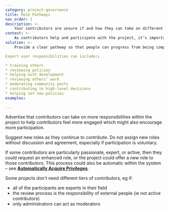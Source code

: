 ```yaml
---
category: project-governance
title: Role Pathways
nav_order: 1
description: >-
    Your contributors are unsure if and how they can take on different roles within the project and can’t find information about how to increase their participation.
context: >-
    As contributors help and participate with the project, it’s important that they get a sense of reward, progress and acknowledgement from it. It is also important for the project that there are enough skilled contributors who are able to fulfil different roles.
solution: >-
    Provide a clear pathway so that people can progress from being complete new contributors to expert contributors.

Expert user responsibilities can include::

* training others
* reviewing policies
* helping with development 
* reviewing others’ work
* moderating community posts
* contributing to high-level decisions
* helping set new policies
examples:
    
---
```


Advertise that contributors can take on more responsibilities within the project to help contributors feel more engaged which might also encourage more participation.

Suggest new roles as they continue to contribute. Do not assign new roles without discussion and agreement, especially if participation is voluntary.

If some contributors are particularly passionate, expert, or active, then they could request an enhanced role, or the project could offer a new role to those contributors. This process could also be automatic within the system – see **[Automatically Acquire Privileges](/patterns/project-governance/automatically-acquire-privileges)**. 

Some projects don't need different tiers of contributors, eg if:

* all of the participants are experts in their field 
* the review process is the responsibility of external people (ie not active contributors)
* only administrators can act as moderators

<!-- Docs to Markdown version 1.0β17 -->